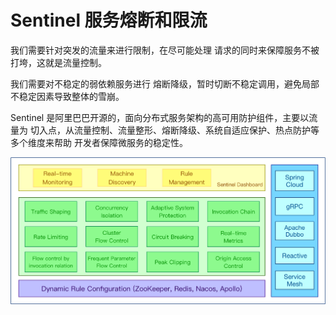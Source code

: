 # Sentinel 服务熔断和限流

我们需要针对突发的流量来进行限制，在尽可能处理 请求的同时来保障服务不被打垮，这就是流量控制。

我们需要对不稳定的弱依赖服务进行 熔断降级，暂时切断不稳定调用，避免局部不稳定因素导致整体的雪崩。

Sentinel 是阿里巴巴开源的，面向分布式服务架构的高可用防护组件，主要以流量为
切入点，从流量控制、流量整形、熔断降级、系统自适应保护、热点防护等多个维度来帮助 开发者保障微服务的稳定性。

![features-of-sentinel](https://github.com/alibaba/Sentinel/raw/master/doc/image/sentinel-features-overview-en.png)